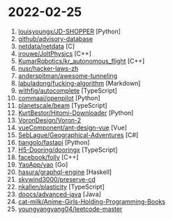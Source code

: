 # 2022-02-25

1. [louisyoungx/JD-SHOPPER](https://github.com/louisyoungx/JD-SHOPPER "京东自动下单 (自动登录,指定时间预约商品,商品补货监控,自动加购物车,自动下单)") [Python]
2. [github/advisory-database](https://github.com/github/advisory-database "Security vulnerability database inclusive of CVEs and GitHub originated security advisories from the world of open source software.") 
3. [netdata/netdata](https://github.com/netdata/netdata "Real-time performance monitoring, done right! https://www.netdata.cloud") [C]
4. [jrouwe/JoltPhysics](https://github.com/jrouwe/JoltPhysics "A multi core friendly rigid body physics and collision detection library suitable for games and VR applications.") [C++]
5. [KumarRobotics/kr_autonomous_flight](https://github.com/KumarRobotics/kr_autonomous_flight "Autonomous flight system for aerial robots") [C++]
6. [nusr/hacker-laws-zh](https://github.com/nusr/hacker-laws-zh "💻📖对开发人员有用的定律、理论、原则和模式。(Laws, Theories, Principles and Patterns that developers will find useful.)") 
7. [anderspitman/awesome-tunneling](https://github.com/anderspitman/awesome-tunneling "List of ngrok alternatives and other ngrok-like tunneling software and services. Focus on self-hosting.") 
8. [labuladong/fucking-algorithm](https://github.com/labuladong/fucking-algorithm "刷算法全靠套路，认准 labuladong 就够了！English version supported! Crack LeetCode, not only how, but also why.") [Markdown]
9. [withfig/autocomplete](https://github.com/withfig/autocomplete "Fig adds autocomplete to your terminal.") [TypeScript]
10. [commaai/openpilot](https://github.com/commaai/openpilot "openpilot is an open source driver assistance system. openpilot performs the functions of Automated Lane Centering and Adaptive Cruise Control for over 150 supported car makes and models.") [Python]
11. [planetscale/beam](https://github.com/planetscale/beam "A simple message board for your organization or project") [TypeScript]
12. [KurtBestor/Hitomi-Downloader](https://github.com/KurtBestor/Hitomi-Downloader "🍰 Desktop utility to download images/videos/music/text from various websites, and more.") [Python]
13. [VoronDesign/Voron-2](https://github.com/VoronDesign/Voron-2 "Voron 2 CoreXY 3D Printer design") 
14. [vueComponent/ant-design-vue](https://github.com/vueComponent/ant-design-vue "🌈 An enterprise-class UI components based on Ant Design and Vue. 🐜") [Vue]
15. [SebLague/Geographical-Adventures](https://github.com/SebLague/Geographical-Adventures "") [C#]
16. [tiangolo/fastapi](https://github.com/tiangolo/fastapi "FastAPI framework, high performance, easy to learn, fast to code, ready for production") [Python]
17. [H5-Dooring/dooringx](https://github.com/H5-Dooring/dooringx "快速高效搭建可视化拖拽平台") [TypeScript]
18. [facebook/folly](https://github.com/facebook/folly "An open-source C++ library developed and used at Facebook.") [C++]
19. [YaoApp/yao](https://github.com/YaoApp/yao "Yao A low code engine to create web services and dashboard.") [Go]
20. [hasura/graphql-engine](https://github.com/hasura/graphql-engine "Blazing fast, instant realtime GraphQL APIs on your DB with fine grained access control, also trigger webhooks on database events.") [Haskell]
21. [skywind3000/preserve-cd](https://github.com/skywind3000/preserve-cd "Game Preservation Project") 
22. [nkallen/plasticity](https://github.com/nkallen/plasticity "") [TypeScript]
23. [doocs/advanced-java](https://github.com/doocs/advanced-java "😮 Core Interview Questions & Answers For Experienced Java(Backend) Developers | 互联网 Java 工程师进阶知识完全扫盲：涵盖高并发、分布式、高可用、微服务、海量数据处理等领域知识") [Java]
24. [cat-milk/Anime-Girls-Holding-Programming-Books](https://github.com/cat-milk/Anime-Girls-Holding-Programming-Books "Anime Girls Holding Programming Books") 
25. [youngyangyang04/leetcode-master](https://github.com/youngyangyang04/leetcode-master "《代码随想录》LeetCode 刷题攻略：200道经典题目刷题顺序，共60w字的详细图解，视频难点剖析，50余张思维导图，支持C++，Java，Python，Go，JavaScript等多语言版本，从此算法学习不再迷茫！🔥🔥 来看看，你会发现相见恨晚！🚀") 
